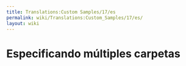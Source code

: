 ```yaml
---
title: Translations:Custom Samples/17/es
permalink: wiki/Translations:Custom_Samples/17/es/
layout: wiki
---
```


# Especificando múltiples carpetas
